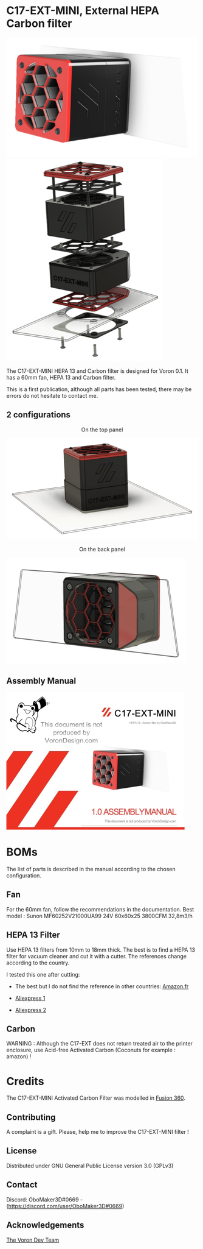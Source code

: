 # C17-EXT-MINI, External HEPA Carbon filter

![C17-EXT-MINI](JPG/IMG_1.png "C17-EXT-MINI, External HEPA Carbon filter") ![C17-EXT-MINI](JPG/IMG_5.png "C17-EXT-MINI, External HEPA Carbon filter")

The C17-EXT-MINI HEPA 13 and Carbon filter is designed for Voron 0.1. It has a 60mm fan, HEPA 13 and Carbon filter.

This is a first publication, although all parts has been tested, there may be errors do not hesitate to contact me.

## 2 configurations

<div align="center">On the top panel</div>

![On the top panel](JPG/IMG_2.png "With adapter for standard back panel Voron")

<div align="center">On the back panel</div>

![On the back panel](JPG/IMG_3.png "With specific back panel")

## Assembly Manual

[![Manual](JPG/IMG_4.png)](Doc/VORON_C17_EXT_MINI_V1_0.pdf "Assembly Manual")


# BOMs

The list of parts is described in the manual according to the chosen configuration.

## Fan

For the 60mm fan, follow the recommendations in the documentation. Best model : Sunon MF60252V21000UA99 24V 60x60x25 3800CFM 32,8m3/h

## HEPA 13 Filter

Use HEPA 13 filters from 10mm to 18mm thick. The best is to find a HEPA 13 filter for vacuum cleaner and cut it with a cutter. The references change according to the country.

I tested this one after cutting: 

- The best but I do not find the reference in other countries: [Amazon.fr](https://www.amazon.fr/gp/product/B01MCTSXVR)
 
- [Aliexpress 1](https://www.aliexpress.com/item/4000071269334.html)

- [Aliexpress 2](https://www.aliexpress.com/item/4001298732898.html)

## Carbon

WARNING : Although the C17-EXT does not return treated air to the printer enclosure, use Acid-free Activated Carbon (Coconuts for example : amazon) !

# Credits

The C17-EXT-MINI Activated Carbon Filter was modelled in [Fusion 360](http://autodesk.com).

## Contributing

A complaint is a gift. Please, help me to improve the C17-EXT-MINI filter !

## License

Distributed under GNU General Public License version 3.0 (GPLv3)

## Contact

Discord: OboMaker3D#0669 - (<https://discord.com/user/OboMaker3D#0669>)

## Acknowledgements

[The Voron Dev Team](https://vorondesign.com/)
